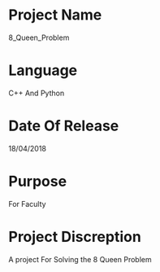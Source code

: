 # Project Name
8_Queen_Problem

# Language 
C++ And Python

# Date Of Release
18/04/2018

# Purpose
For Faculty

# Project Discreption
A project For Solving the 8 Queen Problem
